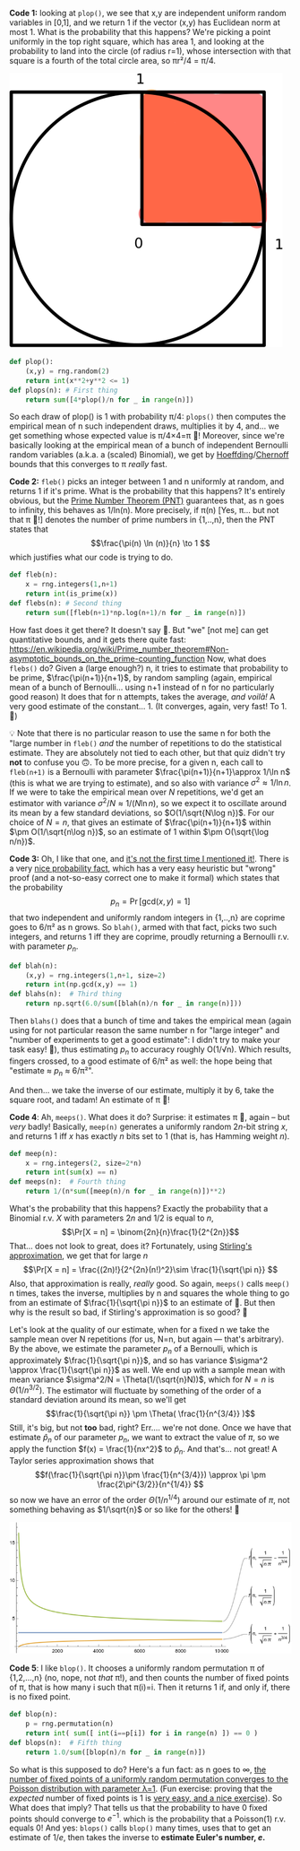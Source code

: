 __Code 1:__ looking at ``plop()``, we see that x,y are independent uniform random variables in [0,1], and we return 1 if the vector (x,y) has Euclidean norm at most 1. What is the probability that this happens? We're picking a point uniformly in the top right square, which has area 1, and looking at the probability to land into the circle (of radius r=1), whose intersection with that square is a fourth of the total circle area, so πr²/4 = π/4.

![png](circle-square-pi.png)


```python
def plop():
    (x,y) = rng.random(2) 
    return int(x**2+y**2 <= 1)
def plops(n): # First thing
    return sum([4*plop()/n for _ in range(n)])
```

So each draw of plop() is 1 with probability π/4: ``plops()`` then computes the empirical mean of n such independent draws, multiplies it by 4, and... we get something whose expected value is π/4×4=π 🥧! Moreover, since we're basically looking at the empirical mean of a bunch of independent Bernoulli random variables (a.k.a. a (scaled) Binomial), we get by [Hoeffding](https://en.wikipedia.org/wiki/Hoeffding%27s_inequality)/[Chernoff](https://en.wikipedia.org/wiki/Chernoff_bound#Sums_of_independent_Bernoulli_random_variables) bounds that this converges to π *really* fast.

__Code 2:__ ``fleb()`` picks an integer between 1 and n uniformly at random, and returns 1 if it's prime. What is the probability that this happens? It's entirely obvious, but the [Prime Number Theorem (PNT)](https://en.wikipedia.org/wiki/Prime_number_theorem) guarantees that, as n goes to infinity, this behaves as 1/ln(n). More precisely, if π(n) [Yes, π... but not that π 🥧!] denotes the number of prime numbers in {1,..,n}, then the PNT states that 
$$\frac{\pi(n) \ln (n)}{n} \to 1
$$
which justifies what our code is trying to do.

```python
def fleb(n):
    x = rng.integers(1,n+1)
    return int(is_prime(x))
def flebs(n): # Second thing
    return sum([fleb(n+1)*np.log(n+1)/n for _ in range(n)])
```

How fast does it get there? It doesn't say 🤷. But "we" [not me] can get quantitative bounds, and it gets there quite fast: https://en.wikipedia.org/wiki/Prime_number_theorem#Non-asymptotic_bounds_on_the_prime-counting_function
Now, what does ``flebs()`` do? Given a (large enough?) n, it tries to estimate that probability to be prime, $\frac{\pi(n+1)}{n+1}$, by random sampling (again, empirical mean of a bunch of Bernoulli... using n+1 instead of n for no particularly good reason) It does that for n attempts, takes the average, _and voilà!_ A very good estimate of the constant... 1. (It converges, again, very fast! To 1. 🧐)

💡 Note that there is no particular reason to use the same n for both the "large number in ``fleb()`` *and* the number of repetitions to do the statistical estimate. They are absolutely not tied to each other, but that quiz didn't try **not** to confuse you 🙃. To be more precise, for a given n, each call to ``fleb(n+1)`` is a Bernoulli with parameter $\frac{\pi(n+1)}{n+1}\approx 1/\ln n$ (this is what we are trying to estimate), and so also with variance $\sigma^2 \approx 1/\ln n$. If we were to take the empirical mean over $N$ repetitions, we'd get an estimator with variance $\sigma^2/N \approx 1/(N\ln n)$, so we expect it to oscillate around its mean by a few standard deviations, so $O(1/\sqrt{N\log n})$. For our choice of $N=n$, that gives an estimate of $\frac{\pi(n+1)}{n+1}$ within $\pm O(1/\sqrt{n\log n})$, so an estimate of $1$ within $\pm O(\sqrt{\log n/n})$.

__Code 3:__ Oh, I like that one, and [it's not the first time I mentioned it!](https://twitter.com/ccanonne_/status/1331534438770020353). There is a very [nice probability fact](https://en.wikipedia.org/wiki/Coprime_integers#Probability_of_coprimality), which has a very easy heuristic but "wrong" proof (and a not-so-easy correct one to make it formal) which states that the probability
$$
p_n = \Pr[ \textrm{gcd}(x,y) = 1 ]
$$
that two independent and uniformly random integers in {1,..,n} are coprime goes to 6/π² as n grows. So ``blah()``, armed with that fact, picks two such integers, and returns 1 iff they are coprime, proudly returning a Bernoulli r.v. with parameter $p_n$.

```python
def blah(n):
    (x,y) = rng.integers(1,n+1, size=2)
    return int(np.gcd(x,y) == 1)
def blahs(n):  # Third thing
    return np.sqrt(6.0/sum([blah(n)/n for _ in range(n)]))
```
Then ``blahs()`` does that a bunch of time and takes the empirical mean (again using for not particular reason the same number n for "large integer" and "number of experiments to get a good estimate": I didn't try to make your task easy! 👀), thus estimating $p_n$ to accuracy roughly O(1/√n). Which results, fingers crossed, to a good estimate of 6/π² as well: the hope being that "estimate ≈ $p_n$ ≈ 6/π²".

And then... we take the inverse of our estimate, multiply it by 6, take the square root, and tadam! An estimate of π 🥧!

__Code 4__: Ah, ``meeps()``. What does it do? Surprise: it estimates π 🥧, again – but *very* badly! Basically, ``meep(n)`` generates a uniformly random $2n$-bit string $x$, and returns 1 iff $x$ has exactly $n$ bits set to $1$ (that is, has Hamming weight $n$).


```python
def meep(n):
    x = rng.integers(2, size=2*n)
    return int(sum(x) == n)
def meeps(n):  # Fourth thing
    return 1/(n*sum([meep(n)/n for _ in range(n)])**2)
```

What's the probability that this happens? Exactly the probability that a Binomial r.v. $X$ with parameters $2n$ and $1/2$ is equal to $n$,
$$\Pr[X = n] = \binom{2n}{n}\frac{1}{2^{2n}}$$
That... does not look to great, does it? Fortunately, using [Stirling's approximation](https://en.wikipedia.org/wiki/Stirling%27s_approximation), we get that for large $n$
$$\Pr[X = n]  = \frac{(2n)!}{2^{2n}(n!)^2}\sim \frac{1}{\sqrt{\pi n}}
$$
Also, that approximation is really, *really* good. So again, ``meeps()`` calls ``meep()`` n times, takes the inverse, multiplies by n and squares the whole thing to go from an estimate of $\frac{1}{\sqrt{\pi n}}$ to an estimate of 🥧. But then why is the result so bad, if Stirling's approximation is so good? 🤔

Let's look at the quality of our estimate, when for a fixed n we take the sample mean over N repetitions (for us, N=n, but again — that's arbitrary). By the above, we estimate the parameter $p_n$ of a Bernoulli, which is approximately $\frac{1}{\sqrt{\pi n}}$, and so has variance $\sigma^2 \approx \frac{1}{\sqrt{\pi n}}$ as well. We end up with a sample mean with mean variance $\sigma^2/N = \Theta(1/(\sqrt{n}N))$, which for $N=n$ is $\Theta(1/n^{3/2})$. The estimator will fluctuate by something of the order of a standard deviation around its mean, so we'll get
$$\frac{1}{\sqrt{\pi n}} \pm \Theta( \frac{1}{n^{3/4}} )$$
Still, it's big, but not **too** bad, right? Err.... we're not done. Once we have that estimate $\hat{p}_n$ of our parameter $p_n$, we want to extract the value of $\pi$, so we apply the function $f(x) = \frac{1}{nx^2}$ to $\hat{p}_n$. And that's... not great! A Taylor series approximation shows that
$$f(\frac{1}{\sqrt{\pi n}}\pm \frac{1}{n^{3/4}}) \approx \pi \pm \frac{2\pi^{3/2}}{n^{1/4}} $$
so now we have an error of the order $\Theta(1/n^{1/4})$ around our estimate of $\pi$, not something behaving as $1/\sqrt{n}$ or so like for the others! 😬

![png](bad-approx-pi-stirling.png)

__Code 5__: I like ``blop()``. It chooses a uniformly random permutation π of {1,2,...,n} (no, nope, not *that* π!), and then counts the number of fixed points of π, that is how many i such that π(i)=i. Then it returns 1 if, and only if, there is no fixed point.

```python
def blop(n):
    p = rng.permutation(n)
    return int( sum([ int(i==p[i]) for i in range(n) ]) == 0 )
def blops(n):  # Fifth thing
    return 1.0/sum([blop(n)/n for _ in range(n)])
```
So what is this supposed to do? Here's a fun fact: as n goes to ∞, [the number of fixed points of a uniformly random permutation converges to the Poisson distribution with parameter λ=1](https://math.stackexchange.com/questions/140751/random-permutation-poisson-proof). (Fun exercise: proving that the *expected* number of fixed points is 1 is [very easy, and a nice exercise](https://math.stackexchange.com/a/3985571/75808)). So What does that imply? That tells us that the probability to have 0 fixed points should converge to $e^{-1}$. which is the probability that a Poisson(1) r.v. equals 0! And yes: ``blops()`` calls ``blop()`` many times, uses that to get an estimate of $1/e$, then takes the inverse to **estimate Euler's number, $e$.**
